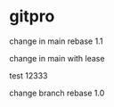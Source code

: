 # gitpro

change in main rebase 1.1

change in main with lease

test 12333

change branch rebase 1.0